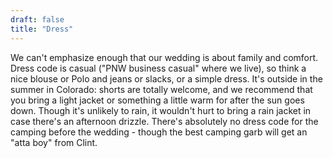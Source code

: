 ```yaml
---
draft: false
title: "Dress"
---
```


We can't emphasize enough that our wedding is about family and comfort. Dress code is casual ("PNW business casual" where we live), so think a nice blouse or Polo and jeans or slacks, or a simple dress. It's outside in the summer in Colorado: shorts are totally welcome, and we recommend that you bring a light jacket or something a little warm for after the sun goes down. Though it's unlikely to rain, it wouldn't hurt to bring a rain jacket in case there's an afternoon drizzle. There's absolutely no dress code for the camping before the wedding - though the best camping garb will get an "atta boy" from Clint.
